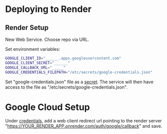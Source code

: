 # Deploying to Render

## Render Setup

New Web Service. Choose repo via URL.

Set environment variables:

```sh
GOOGLE_CLIENT_ID="______.apps.googleusercontent.com"
GOOGLE_CLIENT_SECRET="______"
GOOGLE_CALLBACK_URL="_____"
GOOGLE_CREDENTIALS_FILEPATH="/etc/secrets/google-credentials.json"
```

Set "google-credentials.json" file as a [secret](https://community.render.com/t/using-google-application-credentials-json/6885). The service will then have access to the file as "/etc/secrets/google-credentials.json".


# Google Cloud Setup

Under [credentials](https://console.cloud.google.com/apis/credentials/), add a web client redirect url pointing to the render server "https://YOUR_RENDER_APP.onrender.com/auth/google/callback" and save.

